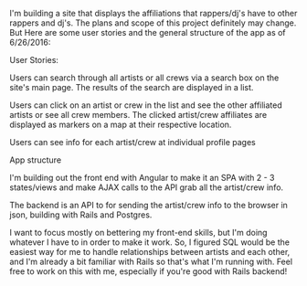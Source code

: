 I'm building a site that displays the affiliations that rappers/dj's have to other rappers and dj's.
The plans and scope of this project definitely may change.  But Here are some user stories and
the general structure of the app as of 6/26/2016:

User Stories:

Users can search through all artists or all crews via a search box on the site's main page.
The results of the search are displayed in a list.

Users can click on an artist or crew in the list and see the other affiliated artists
or see all crew members.  The clicked artist/crew affiliates are displayed as markers
on a map at their respective location.

Users can see info for each artist/crew at individual profile pages

App structure

I'm building out the front end with Angular to make it an SPA with 2 - 3 states/views
and make AJAX calls to the API grab all the artist/crew info.

The backend is an API to for sending the artist/crew info to the browser in json,
building with Rails and Postgres.

I want to focus mostly on bettering my front-end skills, but I'm doing whatever I have to
in order to make it work.  So, I figured SQL would be the easiest way for me to
handle relationships between artists and each other, and I'm already a bit familiar
with Rails so that's what I'm running with.  Feel free to work on this with me,
especially if you're good with Rails backend!     
